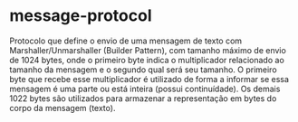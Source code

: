 # message-protocol

Protocolo que define o envio de uma mensagem de texto com Marshaller/Unmarshaller (Builder Pattern), com tamanho máximo de envio de 1024 bytes, onde o primeiro byte indica o multiplicador relacionado ao tamanho da mensagem e o segundo qual será seu tamanho. O primeiro byte que recebe esse multiplicador é utilizado de forma a informar se essa mensagem é uma parte ou está inteira (possui continuídade). Os demais 1022 bytes são utilizados para armazenar a representação em bytes do corpo da mensagem (texto). 
